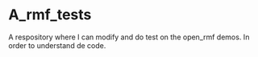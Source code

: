# A_rmf_tests
A respository where I can modify and do test on the open_rmf demos. In order to understand de code. 
